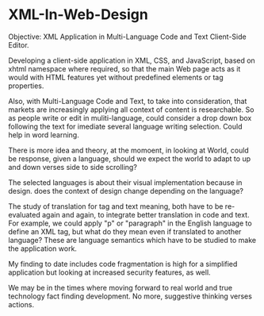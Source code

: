 # XML-In-Web-Design
Objective: XML Application in Multi-Language Code and Text Client-Side Editor.

Developing a client-side application in XML, CSS, and JavaScript, based on xhtml namespace where required, so that the main Web page acts as it would with HTML features yet without predefined elements or tag properties.

Also, with Multi-Language Code and Text, to take into consideration, that markets are increasingly applying all context of content is researchable. So as people write or edit in muliti-language, could consider a drop down box following the text for imediate several language writing selection. Could help in word learning.

There is more idea and theory, at the momoent, in looking at World, could be response, given a language, should we expect the world to adapt to up and down verses side to side scrolling?

The selected languages is about their visual implementation because in design. does the context of design change depending on the language?

The study of translation for tag and text meaning, both have to be re-evaluated again and again, to integrate better translation in code and text. For example, we could apply "p" or "paragraph" in the English language to define an XML tag, but what do they mean even if translated to another language? These are language semantics which have to be studied to make the application work.

My finding to date includes code fragmentation is high for a simplified application but looking at increased security features, as well.

We may be in the times where moving forward to real world and true technology fact finding development. No more, suggestive thinking verses actions.
